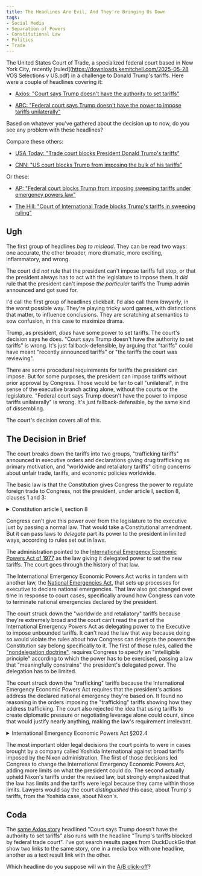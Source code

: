 ```yaml
---
title: The Headlines Are Evil, And They're Bringing Us Down
tags:
- Social Media
- Separation of Powers
- Constitutional Law
- Politics
- Trade
---
```


The United States Court of Trade, a specialized federal court based in New York City, recently [ruled](https://downloads.kemitchell.com/2025-05-28 VOS Selections v US.pdf) in a challenge to Donald Trump's tariffs.  Here were a couple of headlines covering it:

- [Axios: "Court says Trump doesn't have the authority to set tariffs"](https://www.axios.com/2025/05/28/trump-tariffs-trade-court-ruling)

- [ABC: "Federal court says Trump doesn't have the power to impose tariffs unilaterally"](https://abcnews.go.com/Politics/federal-court-trump-power-impose-tariffs-unilaterally/story?id=122290881)

Based on whatever you've gathered about the decision up to now, do you see any problem with these headlines?

Compare these others:

- [USA Today: "Trade court blocks President Donald Trump's tariffs"](https://www.usatoday.com/story/news/politics/2025/05/28/trump-tariffs-blocked-trade-court/83909721007/)

- [CNN: "US court blocks Trump from imposing the bulk of his tariffs"](https://www.cnn.com/2025/05/28/business/us-court-blocks-trumps-tariffs)

Or these:

- [AP: "Federal court blocks Trump from imposing sweeping tariffs under emergency powers law"](https://apnews.com/article/trump-tariffs-trade-court-0392dbd59f548e49ad4f64254ae3f94a)

- [The Hill: "Court of International Trade blocks Trump's tariffs in sweeping ruling"](https://thehill.com/homenews/administration/5322889-court-rules-trump-tariffs/)

## Ugh

The first group of headlines _beg to mislead_.  They can be read two ways: one accurate, the other broader, more dramatic, more exciting, inflammatory, and wrong.

The court did _not_ rule that the president can't impose tariffs full stop, or that the president always has to act with the legislature to impose them.  It _did_ rule that the president can't impose _the particular_ tariffs the Trump admin announced and got sued for.

I'd call the first group of headlines clickbait.  I'd also call them _lawyerly_, in the worst possible way.  They're playing tricky word games, with distinctions that matter, to influence conclusions.  They are scratching at semantics to sow confusion, in this case to maximize drama.

Trump, as president, _does_ have some power to set tariffs.  The court's decision says he does.  "Court says Trump doesn't have the authority to set tariffs" is wrong.  It's just fallback-defensible, by arguing that "tariffs" could have meant "recently announced tariffs" or "the tariffs the court was reviewing".

There are some procedural requirements for tariffs the president can impose.  But for some purposes, the president can impose tariffs without prior approval by Congress.  Those would be fair to call "unilateral", in the sense of the executive branch acting alone, without the courts or the legislature.  "Federal court says Trump doesn't have the power to impose tariffs unilaterally" is wrong.  It's just fallback-defensible, by the same kind of dissembling.

The court's decision covers all of this.

## The Decision in Brief

The court breaks down the tariffs into two groups, "trafficking tariffs" announced in executive orders and declarations giving drug trafficking as primary motivation, and "worldwide and retaliatory tariffs" citing concerns about unfair trade, tariffs, and economic policies worldwide.

The basic law is that the Constitution gives Congress the power to regulate foreign trade to Congress, not the president, under article I, section 8, clauses 1 and 3:

<details>
<summary>Constitution article I, section 8</summary>
<blockquote>
<p>The Congress shall have Power To <mark>lay and collect Taxes, Duties, Imposts and Excises</mark>, to pay the Debts and provide for the common Defence and general Welfare of the United States; but all Duties, Imposts and Excises shall be uniform throughout the United States;</p>
<p>…</p>
<p><mark>To regulate Commerce with foreign Nations</mark>, and among the several States, and with the Indian Tribes;</p>
</blockquote>
</details>

Congress can't give this power over from the legislature to the executive just by passing a normal law.  That would take a Constitutional amendment.  But it can pass laws to _delegate_ part its power to the president in limited ways, according to rules set out in laws.

The administration pointed to the [International Emergency Economic Powers Act of 1977](https://en.wikipedia.org/wiki/International_Emergency_Economic_Powers_Act) as the law giving it delegated power to set the new tariffs.  The court goes through the history of that law.

The International Emergency Economic Powers Act works in tandem with another law, the [National Emergencies Act](https://en.wikipedia.org/wiki/National_Emergencies_Act), that sets up processes for executive to declare national emergencies.  That law also got changed over time in response to court cases, specifically around how Congress can vote to terminate national emergencies declared by the president.

The court struck down the "worldwide and retaliatory" tariffs because they're extremely broad and the court can't read the part of the International Emergency Powers Act as delegating power to the Executive to impose unbounded tariffs.  It can't read the law that way because doing so would violate the rules about how Congress can delegate the powers the Constitution say belong specifically to it.  The first of those rules, called the ["nondelegation doctrine"](http://localhost:8080/2025/05/29/Trump-Tariff-Decision), requires Congress to specify an "intelligible principle" according to which the power has to be exercised, passing a law that "meaningfully constrains" the president's delegated power.  The delegation has to be limited.

The court struck down the "trafficking" tariffs because the International Emergency Economic Powers Act requires that the president's actions address the declared national emergency they're based on.  It found no reasoning in the orders imposing the "trafficking" tariffs showing how they address trafficking.  The court also rejected the idea that using tariffs to create diplomatic pressure or negotiating leverage alone could count, since that would justify nearly anything, making the law's requirement irrelevant.

<details>
<summary>International Emergency Economic Powers Act §202.4</summary>
<blockquote>
<ol type=a>
  <li>Any authority granted to the President by section 203 <mark>may be exercised to deal with</mark> any unusual and extraordinary threat, which has its source in whole or substantial part outside the United States, to the national security, foreign policy, or economy of the United States, if the President declares a national emergency with respect to such threat.</li>
  <li>The authorities granted to the President by section 203 <mark>may only be exercised to deal with</mark> an unusual and extraordinary threat with respect to which a national emergency has been declared for purposes of this title <mark>and may not be exercised for any other purpose</mark>. Any exercise of such authorities to deal with any new threat shall be based on a new declaration of national emergency which must be with respect to such threat.
  </li>
</ol>
</blockquote>
</details>

The most important older legal decisions the court points to were in cases brought by a company called Yoshida International against broad tariffs imposed by the Nixon administration.  The first of those decisions led Congress to change the International Emergency Economic Powers Act, adding more limits on what the president could do.  The second actually upheld Nixon's tariffs under the revised law, but strongly emphasized that the law has limits and the tariffs were legal because they came within those limits.  Lawyers would say the court _distinguished_ this case, about Trump's tariffs, from the Yoshida case, about Nixon's.

## Coda

The [same Axios story](https://www.axios.com/2025/05/28/trump-tariffs-trade-court-ruling) headlined "Court says Trump doesn't have the authority to set tariffs" also runs with the headline "Trump's tariffs blocked by federal trade court".  I've got search results pages from DuckDuckGo that show two links to the same story, one in a media box with one headline, another as a text result link with the other.

Which headline do you suppose will win the [A/B click-off](https://en.wikipedia.org/wiki/A/B_testing)?
